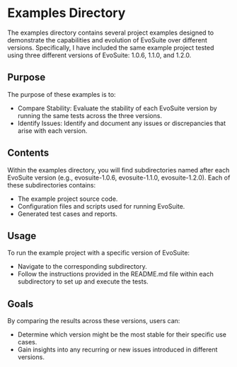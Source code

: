 # Examples Directory
The examples directory contains several project examples designed to demonstrate the capabilities and evolution of EvoSuite over different versions. 
Specifically, I have included the same example project tested using three different versions of EvoSuite: 1.0.6, 1.1.0, and 1.2.0.

## Purpose
The purpose of these examples is to:

- Compare Stability: Evaluate the stability of each EvoSuite version by running the same tests across the three versions.
- Identify Issues: Identify and document any issues or discrepancies that arise with each version.

## Contents
Within the examples directory, you will find subdirectories named after each EvoSuite version (e.g., evosuite-1.0.6, evosuite-1.1.0, evosuite-1.2.0). 
Each of these subdirectories contains:

- The example project source code.
- Configuration files and scripts used for running EvoSuite.
- Generated test cases and reports.

## Usage
To run the example project with a specific version of EvoSuite:

- Navigate to the corresponding subdirectory.
- Follow the instructions provided in the README.md file within each subdirectory to set up and execute the tests.

## Goals
By comparing the results across these versions, users can:

- Determine which version might be the most stable for their specific use cases.
- Gain insights into any recurring or new issues introduced in different versions.
